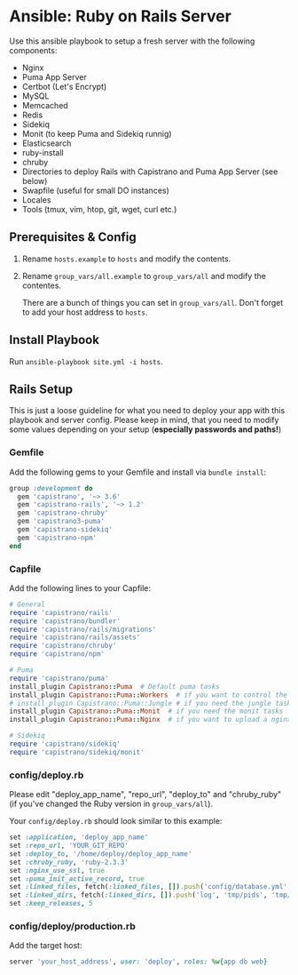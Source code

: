 # Ansible: Ruby on Rails Server
Use this ansible playbook to setup a fresh server with the following components:

* Nginx
* Puma App Server
* Certbot (Let's Encrypt)
* MySQL
* Memcached
* Redis
* Sidekiq
* Monit (to keep Puma and Sidekiq runnig)
* Elasticsearch
* ruby-install
* chruby
* Directories to deploy Rails with Capistrano and Puma App Server (see below)
* Swapfile (useful for small DO instances)
* Locales
* Tools (tmux, vim, htop, git, wget, curl etc.)

## Prerequisites & Config

1. Rename ```hosts.example``` to ```hosts``` and modify the contents.
2. Rename ```group_vars/all.example``` to ```group_vars/all``` and modify the contentes.

	There are a bunch of things you can set in ```group_vars/all```. Don't forget to add your host address to ```hosts```.

## Install Playbook

Run ```ansible-playbook site.yml -i hosts```.

## Rails Setup

This is just a loose guideline for what you need to deploy your app with this playbook and server config. Please keep in mind, that you need to modify some values depending on your setup (**especially passwords and paths!**)

### Gemfile

Add the following gems to your Gemfile and install via ```bundle install```:

```ruby
group :development do
  gem 'capistrano', '~> 3.6'
  gem 'capistrano-rails', '~> 1.2'
  gem 'capistrano-chruby'
  gem 'capistrano3-puma'
  gem 'capistrano-sidekiq'
  gem 'capistrano-npm'
end
```

### Capfile

Add the following lines to your Capfile:

```ruby
# General
require 'capistrano/rails'
require 'capistrano/bundler'
require 'capistrano/rails/migrations'
require 'capistrano/rails/assets'
require 'capistrano/chruby'
require 'capistrano/npm'

# Puma
require 'capistrano/puma'
install_plugin Capistrano::Puma  # Default puma tasks
install_plugin Capistrano::Puma::Workers  # if you want to control the workers (in cluster mode)
# install_plugin Capistrano::Puma::Jungle # if you need the jungle tasks
install_plugin Capistrano::Puma::Monit  # if you need the monit tasks
install_plugin Capistrano::Puma::Nginx  # if you want to upload a nginx site template

# Sidekiq
require 'capistrano/sidekiq'
require 'capistrano/sidekiq/monit'
```

### config/deploy.rb

Please edit "deploy\_app\_name", "repo\_url", "deploy\_to" and "chruby\_ruby" (if you've changed the Ruby version in `group_vars/all`).

Your ```config/deploy.rb``` should look similar to this example:

```ruby
set :application, 'deploy_app_name'
set :repo_url, 'YOUR_GIT_REPO'
set :deploy_to, '/home/deploy/deploy_app_name'
set :chruby_ruby, 'ruby-2.3.3'
set :nginx_use_ssl, true
set :puma_init_active_record, true
set :linked_files, fetch(:linked_files, []).push('config/database.yml', 'config/secrets.yml')
set :linked_dirs, fetch(:linked_dirs, []).push('log', 'tmp/pids', 'tmp/cache', 'tmp/sockets', 'public/system')
set :keep_releases, 5
```

### config/deploy/production.rb

Add the target host:

```ruby
server 'your_host_address', user: 'deploy', roles: %w{app db web}
```

